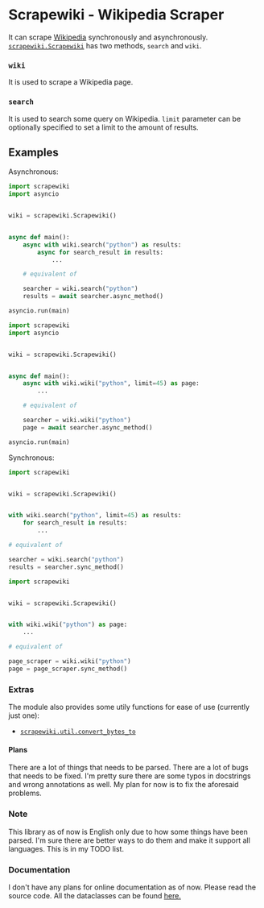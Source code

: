 # Scrapewiki - Wikipedia Scraper

It can scrape [Wikipedia](http://wikipedia.org) synchronously and asynchronously.
[`scrapewiki.Scrapewiki`](http://example.com) has two methods, `search` and `wiki`.

### `wiki`
It is used to scrape a Wikipedia page.

### `search`
It is used to search some query on Wikipedia. `limit` parameter can be optionally specified to set a limit to the amount of results.

## Examples
Asynchronous:

```python
import scrapewiki
import asyncio


wiki = scrapewiki.Scrapewiki()


async def main():
    async with wiki.search("python") as results:
        async for search_result in results:
            ...

    # equivalent of

    searcher = wiki.search("python")
    results = await searcher.async_method()

asyncio.run(main)
```
```python
import scrapewiki
import asyncio


wiki = scrapewiki.Scrapewiki()


async def main():
    async with wiki.wiki("python", limit=45) as page:
        ...

    # equivalent of

    searcher = wiki.wiki("python")
    page = await searcher.async_method()

asyncio.run(main)
```
Synchronous:

```python
import scrapewiki


wiki = scrapewiki.Scrapewiki()


with wiki.search("python", limit=45) as results:
    for search_result in results:
        ...

# equivalent of

searcher = wiki.search("python")
results = searcher.sync_method()
```
```python
import scrapewiki


wiki = scrapewiki.Scrapewiki()


with wiki.wiki("python") as page:
    ...

# equivalent of

page_scraper = wiki.wiki("python")
page = page_scraper.sync_method()
```

### Extras
The module also provides some utily functions for ease of use (currently just one):
- [`scrapewiki.util.convert_bytes_to`](http://example.com)

#### Plans
There are a lot of things that needs to be parsed.
There are a lot of bugs that needs to be fixed.
I'm pretty sure there are some typos in docstrings and wrong annotations as well.
My plan for now is to fix the aforesaid problems.

### Note
This library as of now is English only due to how some things have been parsed. I'm sure there are better ways to do them and make it support all languages. This is in my TODO list.

### Documentation
I don't have any plans for online documentation as of now. Please read the source code. All the dataclasses can be found [here.](http://example.com)
